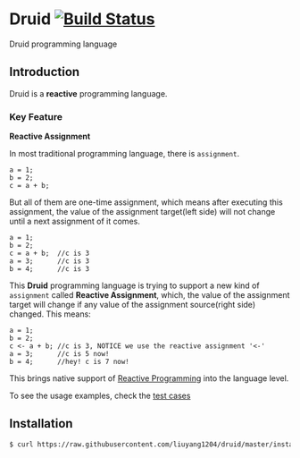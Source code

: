 Druid [![Build Status](https://travis-ci.org/liuyang1204/druid.svg?branch=master)](https://travis-ci.org/liuyang1204/druid)
=====

Druid programming language

## Introduction

Druid is a **reactive** programming language.

### Key Feature

**Reactive Assignment**

In most traditional programming language, there is `assignment`.

```
a = 1;
b = 2;
c = a + b;
```

But all of them are one-time assignment, which means after executing this assignment, the value of the
assignment target(left side) will not change until a next assignment of it comes.

```
a = 1;
b = 2;
c = a + b;  //c is 3
a = 3;      //c is 3
b = 4;      //c is 3
```

This **Druid** programming language is trying to support a new kind of `assignment` called **Reactive Assignment**, which, the value of the assignment target will change if any value of the assignment source(right side) changed. This means:

```
a = 1;
b = 2;
c <- a + b; //c is 3, NOTICE we use the reactive assignment '<-'
a = 3;      //c is 5 now!
b = 4;      //hey! c is 7 now!
```

This brings native support of [Reactive Programming](http://en.wikipedia.org/wiki/Reactive_programming) into the language level.

To see the usage examples, check the [test cases](src/test/java/liuyang/druid/DruidTest.java)

## Installation

```bash
$ curl https://raw.githubusercontent.com/liuyang1204/druid/master/install.sh | bash
```
